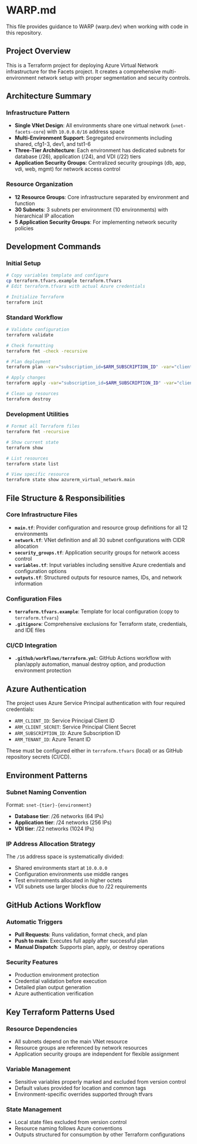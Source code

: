 # WARP.md

This file provides guidance to WARP (warp.dev) when working with code in this repository.

## Project Overview

This is a Terraform project for deploying Azure Virtual Network infrastructure for the Facets project. It creates a comprehensive multi-environment network setup with proper segmentation and security controls.

## Architecture Summary

### Infrastructure Pattern
- **Single VNet Design**: All environments share one virtual network (`vnet-facets-core`) with `10.0.0.0/16` address space
- **Multi-Environment Support**: Segregated environments including shared, cfg1-3, dev1, and tst1-6
- **Three-Tier Architecture**: Each environment has dedicated subnets for database (/26), application (/24), and VDI (/22) tiers
- **Application Security Groups**: Centralized security groupings (db, app, vdi, web, mgmt) for network access control

### Resource Organization
- **12 Resource Groups**: Core infrastructure separated by environment and function
- **30 Subnets**: 3 subnets per environment (10 environments) with hierarchical IP allocation
- **5 Application Security Groups**: For implementing network security policies

## Development Commands

### Initial Setup
```bash
# Copy variables template and configure
cp terraform.tfvars.example terraform.tfvars
# Edit terraform.tfvars with actual Azure credentials

# Initialize Terraform
terraform init
```

### Standard Workflow
```bash
# Validate configuration
terraform validate

# Check formatting
terraform fmt -check -recursive

# Plan deployment
terraform plan -var="subscription_id=$ARM_SUBSCRIPTION_ID" -var="client_id=$ARM_CLIENT_ID" -var="client_secret=$ARM_CLIENT_SECRET" -var="tenant_id=$ARM_TENANT_ID"

# Apply changes
terraform apply -var="subscription_id=$ARM_SUBSCRIPTION_ID" -var="client_id=$ARM_CLIENT_ID" -var="client_secret=$ARM_CLIENT_SECRET" -var="tenant_id=$ARM_TENANT_ID"

# Clean up resources
terraform destroy
```

### Development Utilities
```bash
# Format all Terraform files
terraform fmt -recursive

# Show current state
terraform show

# List resources
terraform state list

# View specific resource
terraform state show azurerm_virtual_network.main
```

## File Structure & Responsibilities

### Core Infrastructure Files
- **`main.tf`**: Provider configuration and resource group definitions for all 12 environments
- **`network.tf`**: VNet definition and all 30 subnet configurations with CIDR allocation
- **`security_groups.tf`**: Application security groups for network access control
- **`variables.tf`**: Input variables including sensitive Azure credentials and configuration options
- **`outputs.tf`**: Structured outputs for resource names, IDs, and network information

### Configuration Files
- **`terraform.tfvars.example`**: Template for local configuration (copy to `terraform.tfvars`)
- **`.gitignore`**: Comprehensive exclusions for Terraform state, credentials, and IDE files

### CI/CD Integration
- **`.github/workflows/terraform.yml`**: GitHub Actions workflow with plan/apply automation, manual destroy option, and production environment protection

## Azure Authentication

The project uses Azure Service Principal authentication with four required credentials:
- `ARM_CLIENT_ID`: Service Principal Client ID
- `ARM_CLIENT_SECRET`: Service Principal Client Secret  
- `ARM_SUBSCRIPTION_ID`: Azure Subscription ID
- `ARM_TENANT_ID`: Azure Tenant ID

These must be configured either in `terraform.tfvars` (local) or as GitHub repository secrets (CI/CD).

## Environment Patterns

### Subnet Naming Convention
Format: `snet-{tier}-{environment}`
- **Database tier**: /26 networks (64 IPs)
- **Application tier**: /24 networks (256 IPs) 
- **VDI tier**: /22 networks (1024 IPs)

### IP Address Allocation Strategy
The `/16` address space is systematically divided:
- Shared environments start at `10.0.0.0`
- Configuration environments use middle ranges
- Test environments allocated in higher octets
- VDI subnets use larger blocks due to /22 requirements

## GitHub Actions Workflow

### Automatic Triggers
- **Pull Requests**: Runs validation, format check, and plan
- **Push to main**: Executes full apply after successful plan
- **Manual Dispatch**: Supports plan, apply, or destroy operations

### Security Features  
- Production environment protection
- Credential validation before execution
- Detailed plan output generation
- Azure authentication verification

## Key Terraform Patterns Used

### Resource Dependencies
- All subnets depend on the main VNet resource
- Resource groups are referenced by network resources
- Application security groups are independent for flexible assignment

### Variable Management
- Sensitive variables properly marked and excluded from version control
- Default values provided for location and common tags
- Environment-specific overrides supported through tfvars

### State Management
- Local state files excluded from version control
- Resource naming follows Azure conventions
- Outputs structured for consumption by other Terraform configurations
